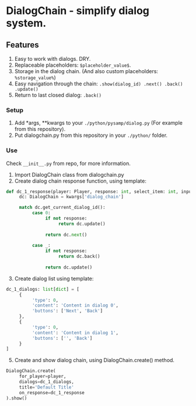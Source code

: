 # DialogChain - simplify dialog system.

## Features
1. Easy to work with dialogs. DRY.
2. Replaceable placeholders: `$placeholder_value$`.
3. Storage in the dialog chain. (And also custom placeholders: `%storage_value%`)
4. Easy navigation through the chain: `.show(dialog_id) .next() .back() .update()`
5. Return to last closed dialog: `.back()`

### Setup
1. Add *args, **kwargs to your `./python/pysamp/dialog.py` (For example from this repository).
2. Put dialogchain.py from this repository in your `./python/` folder.

### Use
Check `__init__.py` from repo, for more information.

1. Import DialogChain class from dialogchain.py
2. Create dialog chain response function, using template:
```py
def dc_1_response(player: Player, response: int, select_item: int, input_text: str, *args, **kwargs):
     dc: DialogChain = kwargs['dialog_chain']

     match dc.get_current_dialog_id():
          case 0:
               if not response:
                    return dc.update()
     
               return dc.next()
     
          case _:
               if not response:
                    return dc.back()
          
               return dc.update()
```
3. Create dialog list using template:
```py
dc_1_dialogs: list[dict] = [
     {
          'type': 0,
          'content': 'Content in dialog 0',
          'buttons': ['Next', 'Back']
     },
     {
          'type': 0,
          'content': 'Content in dialog 1',
          'buttons': ['', 'Back']
     }
]
```
5. Create and show dialog chain, using DialogChain.create() method.
```py
DialogChain.create(
     for_player=player,
     dialogs=dc_1_dialogs,
     title='Default Title'
     on_response=dc_1_response
).show()
```
